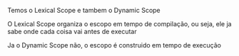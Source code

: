 Temos o Lexical Scope e tambem o Dynamic Scope

O Lexical Scope organiza o escopo em tempo de compilação, ou seja, ele ja sabe onde cada coisa vai antes de executar

Ja o Dynamic Scope não, o escopo é construido em tempo de execução
